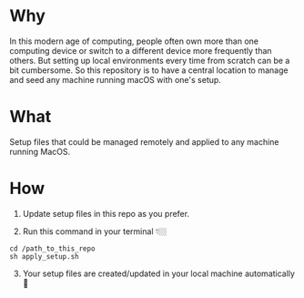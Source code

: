 # Why
In this modern age of computing, people often own more than one computing device or switch to a different device more frequently than others. But setting up local environments every time from scratch can be a bit cumbersome. So this repository is to have a central location to manage and seed any machine running macOS with one's setup.

# What
Setup files that could be managed remotely and applied to any machine running MacOS.

# How
1. Update setup files in this repo as you prefer.

2. Run this command in your terminal 👇🏼
```
cd /path_to_this_repo
sh apply_setup.sh
```

3. Your setup files are created/updated in your local machine automatically 🎉